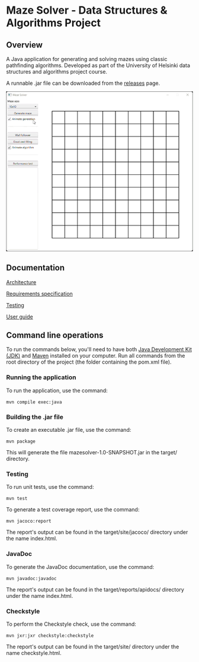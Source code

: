 # Maze Solver - Data Structures & Algorithms Project

## Overview

A Java application for generating and solving mazes using classic pathfinding algorithms. Developed as part of the University of Helsinki data structures and algorithms project course.

A runnable .jar file can be downloaded from the [releases](https://github.com/jarkmaen/maze-solver/releases/tag/v1.0.0) page.

![Maze solver demo](documentation/images/maze_solver_demo.gif)

## Documentation

[Architecture](documentation/architecture.md)

[Requirements specification](documentation/requirements-specification.md)

[Testing](documentation/testing.md)

[User guide](documentation/user-guide.md)

## Command line operations

To run the commands below, you'll need to have both [Java Development Kit (JDK)](https://www.oracle.com/java/) and [Maven](https://maven.apache.org/) installed on your computer. Run all commands from the root directory of the project (the folder containing the pom.xml file).

### Running the application

To run the application, use the command:

```
mvn compile exec:java
```

### Building the .jar file

To create an executable .jar file, use the command:

```
mvn package
```

This will generate the file mazesolver-1.0-SNAPSHOT.jar in the target/ directory.

### Testing

To run unit tests, use the command:

```
mvn test
```

To generate a test coverage report, use the command:

```
mvn jacoco:report
```

The report's output can be found in the target/site/jacoco/ directory under the name index.html.

### JavaDoc

To generate the JavaDoc documentation, use the command:

```
mvn javadoc:javadoc
```

The report's output can be found in the target/reports/apidocs/ directory under the name index.html.

### Checkstyle

To perform the Checkstyle check, use the command:

```
mvn jxr:jxr checkstyle:checkstyle
```

The report's output can be found in the target/site/ directory under the name checkstyle.html.